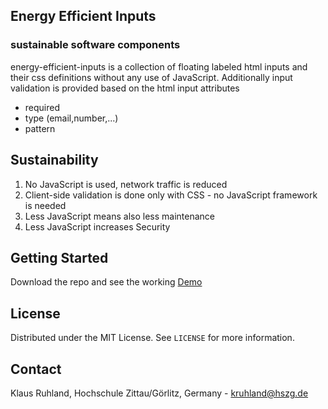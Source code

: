 <!--
*** sustainable inputs from klausruhland
-->

<!-- ABOUT THE PROJECT -->
## Energy Efficient Inputs
### sustainable software components 

energy-efficient-inputs is a collection of floating labeled html inputs and their css definitions without any use of JavaScript. 
Additionally input validation is provided based on the html input attributes
* required
* type (email,number,...)
* pattern

## Sustainability

1. No JavaScript is used, network traffic is reduced
2. Client-side validation is done only with CSS - no JavaScript framework is needed
3. Less JavaScript means also less maintenance
4. Less JavaScript increases Security

## Getting Started

Download the repo and see the working [Demo](https://klausruhland.github.io/energy-efficient-inputs/)


<!-- LICENSE -->
## License

Distributed under the MIT License. See `LICENSE` for more information.



<!-- CONTACT -->
## Contact

Klaus Ruhland, Hochschule Zittau/Görlitz, Germany - kruhland@hszg.de

